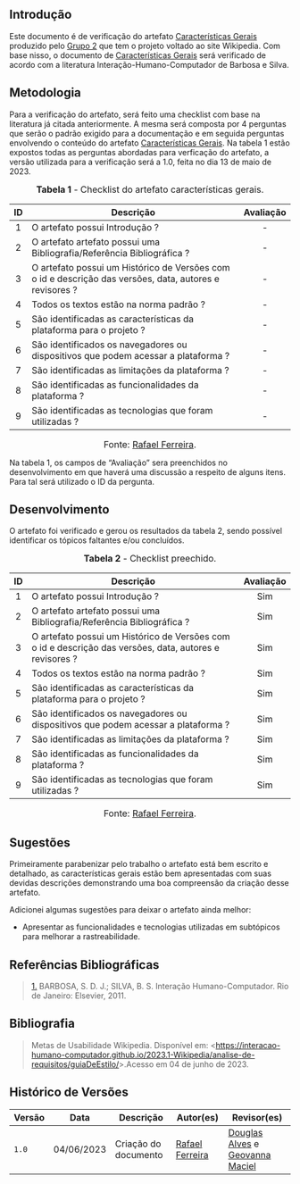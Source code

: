 ## Introdução
Este documento é de verificação do artefato [Características Gerais](https://interacao-humano-computador.github.io/2023.1-Wikipedia/analise-de-requisitos/caracteristicaDaPlataforma/) produzido pelo [Grupo 2](https://interacao-humano-computador.github.io/2023.1-Wikipedia/) que tem o projeto voltado ao site Wikipedia. Com base nisso, o documento de [Características Gerais](https://interacao-humano-computador.github.io/2023.1-Wikipedia/analise-de-requisitos/caracteristicaDaPlataforma/) será verificado de acordo com a literatura Interação-Humano-Computador de Barbosa e Silva.

## Metodologia
Para a verificação do artefato, será feito uma checklist com base na literatura já citada anteriormente. A mesma será composta por 4 perguntas que serão o padrão exigido para a documentação e em seguida perguntas envolvendo o conteúdo do artefato [Características Gerais](https://interacao-humano-computador.github.io/2023.1-Wikipedia/analise-de-requisitos/caracteristicaDaPlataforma/). Na tabela 1 estão expostos todas as perguntas abordadas para verficação do artefato, a versão utilizada para a verificação será a 1.0, feita no dia 13 de maio de 2023.

<font size="3"><p style="text-align: center"><b>Tabela 1</b> - Checklist do artefato características gerais. </p></font>

| ID  | Descrição     | Avaliação |
| :---: | --------------------------------------------------------------------------------------------------------------- | :---------: | 
| 1  | O artefato possui Introdução ?                                                                          | -        |
| 2  | O artefato artefato possui uma Bibliografia/Referência Bibliográfica ?                                  | -        |
| 3  | O artefato possui um Histórico de Versões com o id e descrição das versões, data, autores e revisores ? | -        |
| 4  | Todos os textos estão na norma padrão ?                                                                 | -        |
| 5  | São identificadas as características da plataforma para o projeto ?                                     | -        |
| 6  | São identificados os navegadores ou dispositivos que podem acessar a plataforma ?                       | -        |
| 7  | São identificadas as limitações da plataforma ?                                                         | -        |
| 8  | São identificadas as funcionalidades da plataforma ?                                                    | -        |
| 9  | São identificadas as tecnologias que foram utilizadas ?                                                 | -        |

<font size="3"><p style="text-align: center">Fonte: [Rafael Ferreira](https://github.com/RafaelCLG0).</p></font>

Na tabela 1, os campos de “Avaliação” sera preenchidos no desenvolvimento em que haverá uma discussão a respeito de alguns itens. Para tal será utilizado o ID da pergunta.

## Desenvolvimento
O artefato foi verificado e gerou os resultados da tabela 2, sendo possível identificar os tópicos faltantes e/ou concluídos.

<font size="3"><p style="text-align: center"><b>Tabela 2</b> - Checklist preechido. </p></font> 

| ID  | Descrição     | Avaliação |
| :---: | --------------------------------------------------------------------------------------------------------------- | :---------: |
| 1  | O artefato possui Introdução ?                                                                          | Sim       |
| 2  | O artefato artefato possui uma Bibliografia/Referência Bibliográfica ?                                  | Sim       |
| 3  | O artefato possui um Histórico de Versões com o id e descrição das versões, data, autores e revisores ? | Sim       |
| 4  | Todos os textos estão na norma padrão ?                                                                 | Sim       |
| 5  | São identificadas as características da plataforma para o projeto ?                                     | Sim       |
| 6  | São identificados os navegadores ou dispositivos que podem acessar a plataforma ?                       | Sim       |
| 7  | São identificadas as limitações da plataforma ?                                                         | Sim       |
| 8  | São identificadas as funcionalidades da plataforma ?                                                    | Sim       |
| 9  | São identificadas as tecnologias que foram utilizadas ?                                                 | Sim       |

<font size="3"><p style="text-align: center">Fonte: [Rafael Ferreira](https://github.com/RafaelCLG0).</p></font>

## Sugestões
Primeiramente parabenizar pelo trabalho o artefato está bem escrito e detalhado, as características gerais estão bem apresentadas com suas devidas descrições demonstrando uma boa compreensão da criação desse artefato. 

Adicionei algumas sugestões para deixar o artefato ainda melhor:

* Apresentar as funcionalidades e tecnologias utilizadas em subtópicos para melhorar a rastreabilidade.

## Referências Bibliográficas
> <a id="REF1" href="#anchor_1">1.</a> BARBOSA, S. D. J.; SILVA, B. S. Interação Humano-Computador. Rio de Janeiro: Elsevier, 2011.

## Bibliografia
>Metas de Usabilidade Wikipedia. Disponível em: <<https://interacao-humano-computador.github.io/2023.1-Wikipedia/analise-de-requisitos/guiaDeEstilo/>>.Acesso em 04 de junho de 2023.

## Histórico de Versões

Versão  |   Data   | Descrição | Autor(es) | Revisor(es)
--------- | ------ | ------ | ---------- | ----------
 `1.0` | 04/06/2023 | Criação do documento | [Rafael Ferreira](https://github.com/RafaelCLG0) | [Douglas Alves](https://github.com/dougalvs) e [Geovanna Maciel](https://github.com/manuziny) |